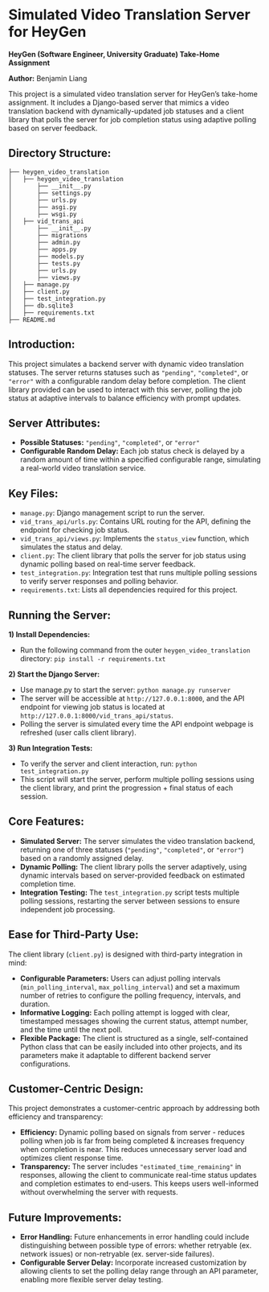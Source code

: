 # Simulated Video Translation Server for HeyGen

**HeyGen (Software Engineer, University Graduate) Take-Home Assignment**

**Author:** Benjamin Liang

This project is a simulated video translation server for HeyGen’s take-home assignment. It includes a Django-based server that mimics a video translation backend with dynamically-updated job statuses and a client library that polls the server for job completion status using adaptive polling based on server feedback.


## Directory Structure:
```
├── heygen_video_translation
│   ├── heygen_video_translation
│       ├── __init__.py
│       ├── settings.py
│       ├── urls.py
│       ├── asgi.py
│       ├── wsgi.py
│   ├── vid_trans_api
│       ├── __init__.py
│       ├── migrations
│       ├── admin.py
│       ├── apps.py
│       ├── models.py
│       ├── tests.py
│       ├── urls.py
│       ├── views.py
│   ├── manage.py
│   ├── client.py
│   ├── test_integration.py
│   ├── db.sqlite3
│   ├── requirements.txt
├── README.md
```

## Introduction:
This project simulates a backend server with dynamic video translation statuses. The server returns statuses such as ```"pending"```, ```"completed"```, or ```"error"``` with a configurable random delay before completion. The client library provided can be used to interact with this server, polling the job status at adaptive intervals to balance efficiency with prompt updates.
  
## Server Attributes:
- **Possible Statuses:** ```"pending"```, ```"completed"```, or ```"error"```
- **Configurable Random Delay:** Each job status check is delayed by a random amount of time within a specified configurable range, simulating a real-world video translation service.

## Key Files:
- ```manage.py```: Django management script to run the server.
- ```vid_trans_api/urls.py```: Contains URL routing for the API, defining the endpoint for checking job status.
- ```vid_trans_api/views.py```: Implements the ```status_view``` function, which simulates the status and delay.
- ```client.py```: The client library that polls the server for job status using dynamic polling based on real-time server feedback.
- ```test_integration.py```: Integration test that runs multiple polling sessions to verify server responses and polling behavior.
- ```requirements.txt```: Lists all dependencies required for this project.

## Running the Server:
**1) Install Dependencies:**
- Run the following command from the outer ```heygen_video_translation``` directory: ```pip install -r requirements.txt```

**2) Start the Django Server:**
- Use manage.py to start the server: ```python manage.py runserver```
- The server will be accessible at ```http://127.0.0.1:8000```, and the API endpoint for viewing job status is located at ```http://127.0.0.1:8000/vid_trans_api/status```.
- Polling the server is simulated every time the API endpoint webpage is refreshed (user calls client library).

**3) Run Integration Tests:**
- To verify the server and client interaction, run: ```python test_integration.py```
- This script will start the server, perform multiple polling sessions using the client library, and print the progression + final status of each session.

## Core Features:
- **Simulated Server:** The server simulates the video translation backend, returning one of three statuses (```"pending"```, ```"completed"```, or ```"error"```) based on a randomly assigned delay.
- **Dynamic Polling:** The client library polls the server adaptively, using dynamic intervals based on server-provided feedback on estimated completion time.
- **Integration Testing:** The ```test_integration.py``` script tests multiple polling sessions, restarting the server between sessions to ensure independent job processing.

## Ease for Third-Party Use:
The client library (```client.py```) is designed with third-party integration in mind:

- **Configurable Parameters:** Users can adjust polling intervals (```min_polling_interval```, ```max_polling_interval```) and set a maximum number of retries to configure the polling frequency, intervals, and duration.
- **Informative Logging:** Each polling attempt is logged with clear, timestamped messages showing the current status, attempt number, and the time until the next poll.
- **Flexible Package:** The client is structured as a single, self-contained Python class that can be easily included into other projects, and its parameters make it adaptable to different backend server configurations.

## Customer-Centric Design:
This project demonstrates a customer-centric approach by addressing both efficiency and transparency:

- **Efficiency:** Dynamic polling based on signals from server - reduces polling when job is far from being completed & increases frequency when completion is near. This reduces unnecessary server load and optimizes client response time.
- **Transparency:** The server includes ```"estimated_time_remaining"``` in responses, allowing the client to communicate real-time status updates and completion estimates to end-users. This keeps users well-informed without overwhelming the server with requests.

## Future Improvements:
- **Error Handling:** Future enhancements in error handling could include distinguishing between possible type of errors: whether retryable (ex. network issues) or non-retryable (ex. server-side failures).
- **Configurable Server Delay:** Incorporate increased customization by allowing clients to set the polling delay range through an API parameter, enabling more flexible server delay testing.


